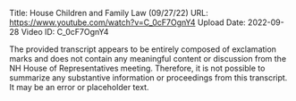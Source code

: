 Title: House Children and Family Law (09/27/22)
URL: https://www.youtube.com/watch?v=C_0cF7OgnY4
Upload Date: 2022-09-28
Video ID: C_0cF7OgnY4

The provided transcript appears to be entirely composed of exclamation marks and does not contain any meaningful content or discussion from the NH House of Representatives meeting. Therefore, it is not possible to summarize any substantive information or proceedings from this transcript. It may be an error or placeholder text.